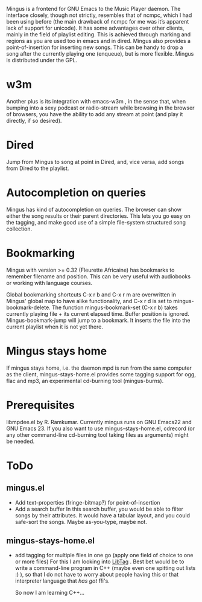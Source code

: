 Mingus is a frontend for GNU Emacs to the Music Player daemon. The
interface closely, though not strictly, resembles that of ncmpc, which
I had been using before (the main drawback of ncmpc for me was it’s
apparent lack of support for unicode). It has some advantages over
other clients, mainly in the field of playlist editing. This is
achieved through marking and regions as you are used too in emacs and
in dired. Mingus also provides a point-of-insertion for inserting new
songs. This can be handy to drop a song after the currently playing
one (enqueue), but is more flexible. Mingus is distributed under the
GPL.

w3m
===
Another plus is its integration with emacs-w3m , in the sense that,
when bumping into a sexy podcast or radio-stream while browsing in
the browser of browsers, you have the ability to add any stream at
point (and play it directly, if so desired).

Dired
=====
Jump from Mingus to song at point in Dired, and, vice versa, add songs
from Dired to the playlist.

Autocompletion on queries
=========================
Mingus has kind of autocompletion on queries. The browser can show
either the song results or their parent directories. This lets you go
easy on the tagging, and make good use of a simple file-system
structured song collection.

Bookmarking
===========
Mingus with version >= 0.32 (Fleurette Africaine) has bookmarks to
remember filename and position. This can be very useful with
audiobooks or working with language courses.

Global bookmarking shortcuts C-x r b and C-x r m are overwritten in
Mingus' global map to have alike functionality, and C-x r d is set to
mingus-bookmark-delete. The function mingus-bookmark-set (C-x r b)
takes currently playing file + its current elapsed time. Buffer
position is ignored. Mingus-bookmark-jump will jump to a bookmark. It
inserts the file into the current playlist when it is not yet there.

Mingus stays home
=================
If mingus stays home, i.e. the daemon mpd is run from the same
computer as the client, mingus-stays-home.el provides some tagging
support for ogg, flac and mp3, an experimental cd-burning tool
(mingus-burns).

Prerequisites
=============
libmpdee.el by R. Ramkumar. Currently mingus runs on GNU Emacs22 and
GNU Emacs 23. If you also want to use mingus-stays-home.el, cdrecord (or
any other command-line cd-burning tool taking files as arguments) might
be needed.

ToDo
====
mingus.el
---------
- Add text-properties (fringe-bitmap?) for point-of-insertion
- Add a search buffer In this search buffer, you would be able to
   filter songs by their attributes. It would have a tabular layout,
   and you could safe-sort the songs. Maybe as-you-type, maybe not.

mingus-stays-home.el
--------------------
- add tagging for multiple files in one go (apply one field of choice to one or more files)
   For this I am looking into [LibTag](http://developer.kde.org/~wheeler/taglib.html) . Best bet would be to write a
   command-line program in C++ (maybe even one spitting out lists :)
   ), so that I do not have to worry about people having this or that
   interpreter language that *has got* ffi's.

   So now I am learning C++...


